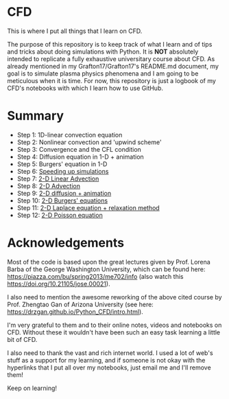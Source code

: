 # CFD
This is where I put all things that I learn on CFD.

The purpose of this repository is to keep track of what I learn and of tips and tricks about doing simulations with Python. It is $\textbf{NOT}$ absolutely intended to replicate a fully exhaustive universitary course about CFD. As already mentioned in my Grafton17/Grafton17's README.md document, my goal is to simulate plasma physics phenomena and I am going to be meticulous when it is time. For now, this repository is just a logbook of my CFD's notebooks with which I learn how to use GitHub.

# Summary

- Step 1: 1D-linear convection equation
- Step 2: Nonlinear convection and 'upwind scheme'
- Step 3: Convergence and the CFL condition
- Step 4: Diffusion equation in 1-D + animation
- Step 5: Burgers' equation in 1-D
- Step 6: [Speeding up simulations](2D_equations/Step_6.ipynb)
- Step 7: [2-D Linear Advection](2D_equations/Step_7.ipynb)
- Step 8: [2-D Advection](2D_equations/Step_8.ipynb)
- Step 9: [2-D diffusion + animation](2D_equations/Step_9.ipynb)
- Step 10: [2-D Burgers' equations](2D_equations/Step_10.ipynb)
- Step 11: [2-D Laplace equation + relaxation method](2D_equations/Step_11.ipynb)
- Step 12: [2-D Poisson equation](2D_equations/Step_12.ipynb)

# Acknowledgements

Most of the code is based upon the great lectures given by Prof. Lorena Barba of the George Washington University, which can be found here: https://piazza.com/bu/spring2013/me702/info (also watch this https://doi.org/10.21105/jose.00021).

I also need to mention the awesome reworking of the above cited course by Prof. Zhengtao Gan of Arizona University (see here: https://drzgan.github.io/Python_CFD/intro.html).

I'm very grateful to them and to their online notes, videos and notebooks on CFD. Without these it wouldn't have been such an easy task learning a little bit of CFD. 

I also need to thank the vast and rich internet world. I used a lot of web's stuff as a support for my learning, and if someone is not okay with the hyperlinks that I put all over my notebooks, just email me and I'll remove them!

Keep on learning!
